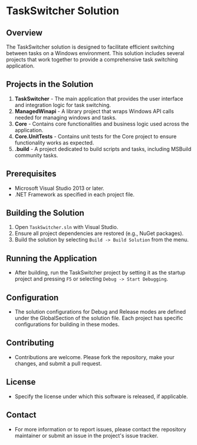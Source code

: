 # TaskSwitcher Solution

## Overview
The TaskSwitcher solution is designed to facilitate efficient switching between tasks on a Windows environment. This solution includes several projects that work together to provide a comprehensive task switching application.

## Projects in the Solution
1. **TaskSwitcher** - The main application that provides the user interface and integration logic for task switching.
2. **ManagedWinapi** - A library project that wraps Windows API calls needed for managing windows and tasks.
3. **Core** - Contains core functionalities and business logic used across the application.
4. **Core.UnitTests** - Contains unit tests for the Core project to ensure functionality works as expected.
5. **.build** - A project dedicated to build scripts and tasks, including MSBuild community tasks.

## Prerequisites
- Microsoft Visual Studio 2013 or later.
- .NET Framework as specified in each project file.

## Building the Solution
1. Open `TaskSwitcher.sln` with Visual Studio.
2. Ensure all project dependencies are restored (e.g., NuGet packages).
3. Build the solution by selecting `Build -> Build Solution` from the menu.

## Running the Application
- After building, run the TaskSwitcher project by setting it as the startup project and pressing `F5` or selecting `Debug -> Start Debugging`.

## Configuration
- The solution configurations for Debug and Release modes are defined under the GlobalSection of the solution file. Each project has specific configurations for building in these modes.

## Contributing
- Contributions are welcome. Please fork the repository, make your changes, and submit a pull request.

## License
- Specify the license under which this software is released, if applicable.

## Contact
- For more information or to report issues, please contact the repository maintainer or submit an issue in the project's issue tracker.
